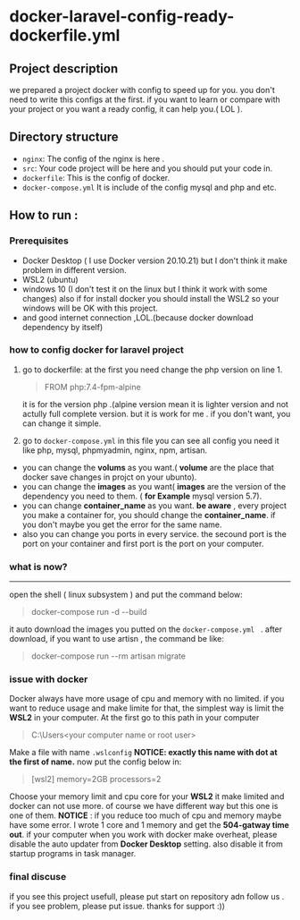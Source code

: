 
# docker-laravel-config-ready-dockerfile.yml

## Project description

we prepared a project docker with config to speed up for you. you don't need to write this configs at the first. if you want to learn or compare with your project or you want a ready config, it can help you.( LOL ).

##  Directory structure

-   `nginx`: The config of the nginx is here .
-   `src`: Your code project will be here and you should put your code in.
-   `dockerfile`: This is the config of docker.
-   `docker-compose.yml`  It is include of the config mysql and php and etc.

## How to run :

###  Prerequisites

-   Docker Desktop ( I use Docker version 20.10.21) but I don't think it make problem in different version.
-   WSL2 (ubuntu)
-  windows 10 (I don't test it on the linux but I think it work with some changes) also if for install docker you should install the WSL2 so your windows will be OK with this project.
-  and good internet connection ,LOL.(because docker download dependency by itself)

### how to config docker for laravel project

 1. go to dockerfile:
 at the first you need change the php version on line 1.

	
	> FROM  php:7.4-fpm-alpine

	it is for the version php .(alpine version mean it is lighter version and not actully full complete version. but it is work for me . if you don't want, you can change it simple.

 2. go to <code>docker-compose.yml</code>
in this file you can see all config you need it like php, mysql, phpmyadmin, nginx, npm, artisan.
 - you can change the **volums** as you want.( **volume** are the place that docker save changes in projct on your ubunto).
 - you can change the **images** as you want( **images** are the version of the dependency you need to them. ( **for Example** mysql version 5.7).
 - you can change **container_name** as you want. **be aware** , every project you make a container for, you should change the **container_name**. if you don't maybe you get the error for the same name.
 - also you can change you ports in every service. the secound port is the port on your container and first port is the port on your computer.
 
### what is now?
___
open the shell ( linux subsystem ) and put the command below:

> docker-compose run -d --build

it auto download the images you putted on the <code>docker-compose.yml </code> .
after download, if you want to use artisn , the command be like:

>  docker-compose run --rm artisan migrate

### issue with docker
Docker always have more usage of cpu and memory with no limited.
if you want to reduce usage and make limite for that, the simplest way is limit the **WSL2** in your computer. 
At the first go to this path in your computer 

> C:\Users\<your computer name or root user>

Make a file with name <code>.wslconfig</code>
**NOTICE: exactly this name with dot at the first of name.**
now put the config below in:

> [wsl2]
memory=2GB
processors=2

Choose your memory limit and cpu core for your **WSL2** it make limited and docker can not use more. of course we have different way but this one is one of them.
**NOTICE** : if you reduce too much of cpu and memory maybe have some error. I wrote 1 core and 1 memory and get the **504-gatway time out**.
if your computer when you work with docker make overheat, please disable the auto updater from **Docker Desktop** setting. also disable it from startup programs in task manager.


### final discuse
if you see this project usefull, please put start on repository adn follow us .
if you see problem, please put issue.
thanks for support :))
